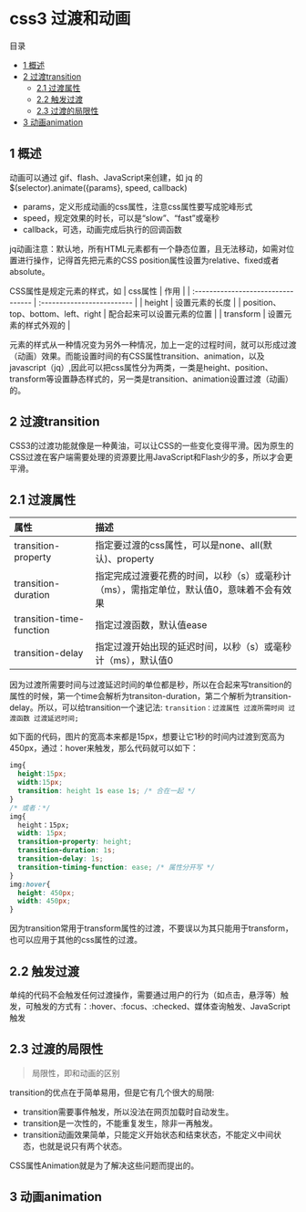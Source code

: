 # css3 过渡和动画

目录

- [1 概述](#1-概述)
- [2 过渡transition](#2-过渡transition)
  - [2.1 过渡属性](#21-过渡属性)
  - [2.2 触发过渡](#22-触发过渡)
  - [2.3 过渡的局限性](#23-过渡的局限性)
- [3 动画animation](#3-动画animation)

## 1 概述

动画可以通过 gif、flash、JavaScript来创建，如 jq 的$(selector).animate({params}, speed, callback)

- params，定义形成动画的css属性，注意css属性要写成驼峰形式
- speed，规定效果的时长，可以是“slow”、“fast”或毫秒
- callback，可选，动画完成后执行的回调函数

jq动画注意：默认地，所有HTML元素都有一个静态位置，且无法移动，如需对位置进行操作，记得首先把元素的CSS position属性设置为relative、fixed或者absolute。

CSS属性是规定元素的样式，如
| css属性                            | 作用                       |
| :--------------------------------- | :------------------------- |
| height                             | 设置元素的长度             |
| position、top、bottom、left、right | 配合起来可以设置元素的位置 |
| transform                          | 设置元素的样式外观的       |

元素的样式从一种情况变为另外一种情况，加上一定的过程时间，就可以形成过渡（动画）效果。而能设置时间的有CSS属性transition、animation，以及javascript（jq）,因此可以把css属性分为两类，一类是height、position、transform等设置静态样式的，另一类是transition、animation设置过渡（动画）的。

## 2 过渡transition

CSS3的过渡功能就像是一种黄油，可以让CSS的一些变化变得平滑。因为原生的CSS过渡在客户端需要处理的资源要比用JavaScript和Flash少的多，所以才会更平滑。

## 2.1 过渡属性

属性 | 描述
:--|:--
transition-property|指定要过渡的css属性，可以是none、all(默认)、property
transition-duration|指定完成过渡要花费的时间，以秒（s）或毫秒计（ms），需指定单位，默认值0，意味着不会有效果
transition-time-function|指定过渡函数，默认值ease
transition-delay|指定过渡开始出现的延迟时间，以秒（s）或毫秒计（ms），默认值0

因为过渡所需要时间与过渡延迟时间的单位都是秒，所以在合起来写transition的属性的时候，第一个time会解析为transiton-duration，第二个解析为transition-delay。所以，可以给transition一个速记法:
`transition：过渡属性 过渡所需时间 过渡函数 过渡延迟时间;`

如下面的代码，图片的宽高本来都是15px，想要让它1秒的时间内过渡到宽高为450px，通过：hover来触发，那么代码就可以如下：

```css
img{
  height:15px;
  width:15px;
  transition: height 1s ease 1s; /* 合在一起 */
}
/* 或者：*/
img{
  height：15px;
  width: 15px;
  transition-property: height;
  transition-duration: 1s;
  transition-delay: 1s;
  transition-timing-function: ease; /* 属性分开写 */
}
img:hover{
  height: 450px;
  width: 450px;
}
```

因为transition常用于transform属性的过渡，不要误以为其只能用于transform，也可以应用于其他的css属性的过渡。

## 2.2 触发过渡

单纯的代码不会触发任何过渡操作，需要通过用户的行为（如点击，悬浮等）触发，可触发的方式有：:hover、:focus、:checked、媒体查询触发、JavaScript触发


## 2.3 过渡的局限性

> 局限性，即和动画的区别

transition的优点在于简单易用，但是它有几个很大的局限:

- transition需要事件触发，所以没法在网页加载时自动发生。
- transition是一次性的，不能重复发生，除非一再触发。
- transition动画效果简单，只能定义开始状态和结束状态，不能定义中间状态，也就是说只有两个状态。

CSS属性Animation就是为了解决这些问题而提出的。

## 3 动画animation
